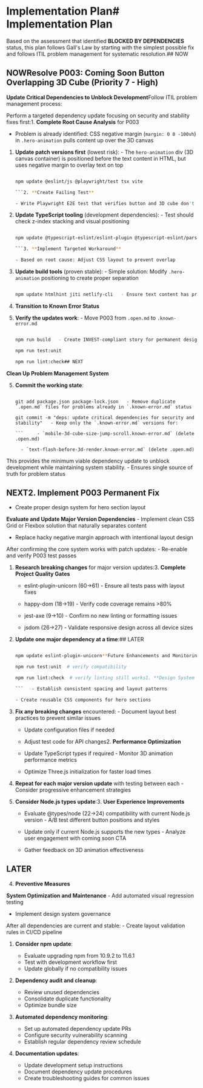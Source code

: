 # Implementation Plan# Implementation Plan



Based on the assessment that identified **BLOCKED BY DEPENDENCIES** status, this plan follows Gall's Law by starting with the simplest possible fix and follows ITIL problem management for systematic resolution.## NOW



## NOW**Resolve P003: Coming Soon Button Overlapping 3D Cube (Priority 7 - High)**



**Update Critical Dependencies to Unblock Development**Follow ITIL problem management process:



Perform a targeted dependency update focusing on security and stability fixes first:1. **Complete Root Cause Analysis** for P003

   - Problem is already identified: CSS negative margin (`margin: 0 0 -100vh`) in `.hero-animation` pulls content up over the 3D canvas

1. **Update patch versions first** (lowest risk):   - The `hero-animation` div (3D canvas container) is positioned before the text content in HTML, but uses negative margin to overlay text on top

   ```bash   - Layout creates visual overlap where "Coming Soon" button appears directly over 3D cube

   npm update @eslint/js @playwright/test tsx vite

   ```2. **Create Failing Test** 

   - Write Playwright E2E test that verifies button and 3D cube don't overlap

2. **Update TypeScript tooling** (development dependencies):   - Test should check z-index stacking and visual positioning

   ```bash   - Confirm test fails with current layout (reproduces the problem)

   npm update @typescript-eslint/eslint-plugin @typescript-eslint/parser

   ```3. **Implement Targeted Workaround**

   - Based on root cause: Adjust CSS layout to prevent overlap

3. **Update build tools** (proven stable):   - Simple solution: Modify `.hero-animation` positioning to create proper separation

   ```bash   - Remove negative margin and adjust layout to position 3D cube as true background

   npm update htmlhint jiti netlify-cli   - Ensure text content has proper vertical spacing above the 3D canvas

   ```

4. **Transition to Known Error Status**

4. **Verify the updates work**:   - Move P003 from `.open.md` to `.known-error.md`

   ```bash   - Document workaround implementation

   npm run build   - Create INVEST-compliant story for permanent design solution

   npm run test:unit

   npm run lint:check## NEXT

   ```

**Clean Up Problem Management System**

5. **Commit the working state**:

   ```bash1. **Resolve Duplicate Problem Files**

   git add package.json package-lock.json   - Remove duplicate `.open.md` files for problems already in `.known-error.md` status

   git commit -m "deps: update critical dependencies for security and stability"   - Keep only the `.known-error.md` versions for:

   ```     - `mobile-3d-cube-size-jump-scroll.known-error.md` (delete .open.md)

     - `text-flash-before-3d-render.known-error.md` (delete .open.md)

This provides the minimum viable dependency update to unblock development while maintaining system stability.   - Ensures single source of truth for problem status



## NEXT2. **Implement P003 Permanent Fix** 

   - Create proper design system for hero section layout

**Evaluate and Update Major Version Dependencies**   - Implement clean CSS Grid or Flexbox solution that naturally separates content

   - Replace hacky negative margin approach with intentional layout design

After confirming the core system works with patch updates:   - Re-enable and verify P003 test passes



1. **Research breaking changes** for major version updates:3. **Complete Project Quality Gates**

   - eslint-plugin-unicorn (60→61)   - Ensure all tests pass with layout fixes

   - happy-dom (18→19)    - Verify code coverage remains >80%

   - jest-axe (9→10)   - Confirm no new linting or formatting issues

   - jsdom (26→27)   - Validate responsive design across all device sizes



2. **Update one major dependency at a time**:## LATER

   ```bash

   npm update eslint-plugin-unicorn**Future Enhancements and Monitoring**

   npm run test:unit  # verify compatibility

   npm run lint:check  # verify linting still works1. **Design System Foundation**

   ```   - Establish consistent spacing and layout patterns

   - Create reusable CSS components for hero sections

3. **Fix any breaking changes** encountered:   - Document layout best practices to prevent similar issues

   - Update configuration files if needed

   - Adjust test code for API changes2. **Performance Optimization**

   - Update TypeScript types if required   - Monitor 3D animation performance metrics

   - Optimize Three.js initialization for faster load times

4. **Repeat for each major version update** with testing between each   - Consider progressive enhancement strategies



5. **Consider Node.js types update**:3. **User Experience Improvements**

   - Evaluate @types/node (22→24) compatibility with current Node.js version   - A/B test different button positions and styles

   - Update only if current Node.js supports the new types   - Analyze user engagement with coming soon CTA

   - Gather feedback on 3D animation effectiveness

## LATER

4. **Preventive Measures**

**System Optimization and Maintenance**   - Add automated visual regression testing

   - Implement design system governance

After all dependencies are current and stable:   - Create layout validation rules in CI/CD pipeline

1. **Consider npm update**:
   - Evaluate upgrading npm from 10.9.2 to 11.6.1
   - Test with development workflow first
   - Update globally if no compatibility issues

2. **Dependency audit and cleanup**:
   - Review unused dependencies
   - Consolidate duplicate functionality
   - Optimize bundle size

3. **Automated dependency monitoring**:
   - Set up automated dependency update PRs
   - Configure security vulnerability scanning
   - Establish regular dependency review schedule

4. **Documentation updates**:
   - Update development setup instructions
   - Document dependency update procedures
   - Create troubleshooting guides for common issues